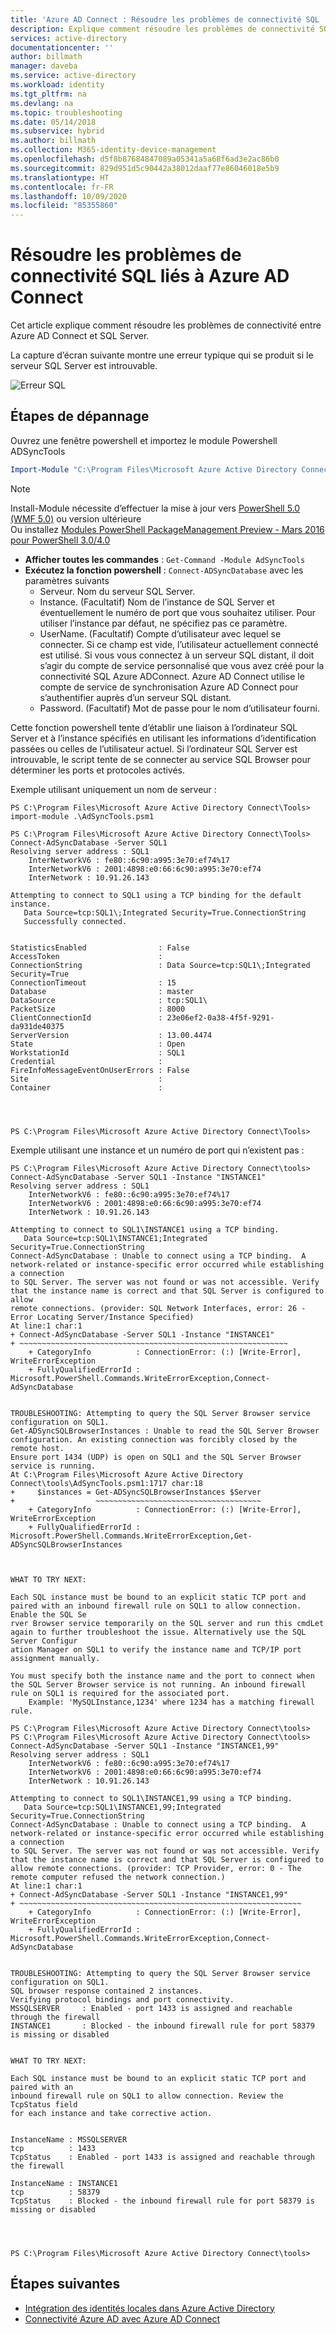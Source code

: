 ```yaml
---
title: 'Azure AD Connect : Résoudre les problèmes de connectivité SQL | Microsoft Docs'
description: Explique comment résoudre les problèmes de connectivité SQL qui se produisent avec Azure AD Connect.
services: active-directory
documentationcenter: ''
author: billmath
manager: daveba
ms.service: active-directory
ms.workload: identity
ms.tgt_pltfrm: na
ms.devlang: na
ms.topic: troubleshooting
ms.date: 05/14/2018
ms.subservice: hybrid
ms.author: billmath
ms.collection: M365-identity-device-management
ms.openlocfilehash: d5f8b87684847089a05341a5a68f6ad3e2ac86b0
ms.sourcegitcommit: 829d951d5c90442a38012daaf77e86046018e5b9
ms.translationtype: HT
ms.contentlocale: fr-FR
ms.lasthandoff: 10/09/2020
ms.locfileid: "85355860"
---
```

# <a name="troubleshoot-sql-connectivity-issues-with-azure-ad-connect"></a>Résoudre les problèmes de connectivité SQL liés à Azure AD Connect
Cet article explique comment résoudre les problèmes de connectivité entre Azure AD Connect et SQL Server. 

La capture d’écran suivante montre une erreur typique qui se produit si le serveur SQL Server est introuvable.

![Erreur SQL](./media/tshoot-connect-tshoot-sql-connectivity/sql1.png)

## <a name="troubleshooting-steps"></a>Étapes de dépannage
Ouvrez une fenêtre powershell et importez le module Powershell ADSyncTools

``` powershell
Import-Module "C:\Program Files\Microsoft Azure Active Directory Connect\Tools\AdSyncTools.psm1" 
```

>[!NOTE]
>Install-Module nécessite d’effectuer la mise à jour vers [PowerShell 5.0 (WMF 5.0)](https://www.microsoft.com/download/details.aspx?id=50395) ou version ultérieure  
Ou installez [Modules PowerShell PackageManagement Preview - Mars 2016 pour PowerShell 3.0/4.0](/powershell/module/PackageManagement) 

- **Afficher toutes les commandes** : `Get-Command -Module AdSyncTools` 
- **Exécutez la fonction powershell** : `Connect-ADSyncDatabase` avec les paramètres suivants
    - Serveur. Nom du serveur SQL Server.
    - Instance. (Facultatif) Nom de l’instance de SQL Server et éventuellement le numéro de port que vous souhaitez utiliser. Pour utiliser l’instance par défaut, ne spécifiez pas ce paramètre.
    - UserName. (Facultatif) Compte d’utilisateur avec lequel se connecter. Si ce champ est vide, l’utilisateur actuellement connecté est utilisé. Si vous vous connectez à un serveur SQL distant, il doit s’agir du compte de service personnalisé que vous avez créé pour la connectivité SQL Azure ADConnect. Azure AD Connect utilise le compte de service de synchronisation Azure AD Connect pour s’authentifier auprès d’un serveur SQL distant.
    - Password. (Facultatif) Mot de passe pour le nom d’utilisateur fourni.

Cette fonction powershell tente d’établir une liaison à l’ordinateur SQL Server et à l’instance spécifiés en utilisant les informations d’identification passées ou celles de l’utilisateur actuel. Si l’ordinateur SQL Server est introuvable, le script tente de se connecter au service SQL Browser pour déterminer les ports et protocoles activés.

Exemple utilisant uniquement un nom de serveur :
```
PS C:\Program Files\Microsoft Azure Active Directory Connect\Tools> import-module .\AdSyncTools.psm1

PS C:\Program Files\Microsoft Azure Active Directory Connect\Tools> Connect-AdSyncDatabase -Server SQL1
Resolving server address : SQL1
    InterNetworkV6 : fe80::6c90:a995:3e70:ef74%17
    InterNetworkV6 : 2001:4898:e0:66:6c90:a995:3e70:ef74
    InterNetwork : 10.91.26.143

Attempting to connect to SQL1 using a TCP binding for the default instance.
   Data Source=tcp:SQL1\;Integrated Security=True.ConnectionString
   Successfully connected.


StatisticsEnabled                : False
AccessToken                      : 
ConnectionString                 : Data Source=tcp:SQL1\;Integrated Security=True
ConnectionTimeout                : 15
Database                         : master
DataSource                       : tcp:SQL1\
PacketSize                       : 8000
ClientConnectionId               : 23e06ef2-0a38-4f5f-9291-da931de40375
ServerVersion                    : 13.00.4474
State                            : Open
WorkstationId                    : SQL1
Credential                       : 
FireInfoMessageEventOnUserErrors : False
Site                             : 
Container                        : 




PS C:\Program Files\Microsoft Azure Active Directory Connect\Tools> 
```

Exemple utilisant une instance et un numéro de port qui n’existent pas :

```
PS C:\Program Files\Microsoft Azure Active Directory Connect\tools> Connect-AdSyncDatabase -Server SQL1 -Instance "INSTANCE1"
Resolving server address : SQL1
    InterNetworkV6 : fe80::6c90:a995:3e70:ef74%17
    InterNetworkV6 : 2001:4898:e0:66:6c90:a995:3e70:ef74
    InterNetwork : 10.91.26.143

Attempting to connect to SQL1\INSTANCE1 using a TCP binding.
   Data Source=tcp:SQL1\INSTANCE1;Integrated Security=True.ConnectionString
Connect-AdSyncDatabase : Unable to connect using a TCP binding.  A network-related or instance-specific error occurred while establishing a connection 
to SQL Server. The server was not found or was not accessible. Verify that the instance name is correct and that SQL Server is configured to allow 
remote connections. (provider: SQL Network Interfaces, error: 26 - Error Locating Server/Instance Specified)
At line:1 char:1
+ Connect-AdSyncDatabase -Server SQL1 -Instance "INSTANCE1"
+ ~~~~~~~~~~~~~~~~~~~~~~~~~~~~~~~~~~~~~~~~~~~~~~~~~~~~~~~~~~~~
    + CategoryInfo          : ConnectionError: (:) [Write-Error], WriteErrorException
    + FullyQualifiedErrorId : Microsoft.PowerShell.Commands.WriteErrorException,Connect-AdSyncDatabase
 

TROUBLESHOOTING: Attempting to query the SQL Server Browser service configuration on SQL1.
Get-ADSyncSQLBrowserInstances : Unable to read the SQL Server Browser configuration. An existing connection was forcibly closed by the remote host. 
Ensure port 1434 (UDP) is open on SQL1 and the SQL Server Browser service is running. 
At C:\Program Files\Microsoft Azure Active Directory Connect\tools\AdSyncTools.psm1:1717 char:18
+     $instances = Get-ADSyncSQLBrowserInstances $Server
+                  ~~~~~~~~~~~~~~~~~~~~~~~~~~~~~~~~~~~~~
    + CategoryInfo          : ConnectionError: (:) [Write-Error], WriteErrorException
    + FullyQualifiedErrorId : Microsoft.PowerShell.Commands.WriteErrorException,Get-ADSyncSQLBrowserInstances
 


WHAT TO TRY NEXT:

Each SQL instance must be bound to an explicit static TCP port and paired with an inbound firewall rule on SQL1 to allow connection. Enable the SQL Se
rver Browser service temporarily on the SQL server and run this cmdLet again to further troubleshoot the issue. Alternatively use the SQL Server Configur
ation Manager on SQL1 to verify the instance name and TCP/IP port assignment manually. 

You must specify both the instance name and the port to connect when the SQL Server Browser service is not running. An inbound firewall rule on SQL1 is required for the associated port.
    Example: 'MySQLInstance,1234' where 1234 has a matching firewall rule.

PS C:\Program Files\Microsoft Azure Active Directory Connect\tools> 
PS C:\Program Files\Microsoft Azure Active Directory Connect\tools> Connect-AdSyncDatabase -Server SQL1 -Instance "INSTANCE1,99"
Resolving server address : SQL1
    InterNetworkV6 : fe80::6c90:a995:3e70:ef74%17
    InterNetworkV6 : 2001:4898:e0:66:6c90:a995:3e70:ef74
    InterNetwork : 10.91.26.143

Attempting to connect to SQL1\INSTANCE1,99 using a TCP binding.
   Data Source=tcp:SQL1\INSTANCE1,99;Integrated Security=True.ConnectionString
Connect-AdSyncDatabase : Unable to connect using a TCP binding.  A network-related or instance-specific error occurred while establishing a connection 
to SQL Server. The server was not found or was not accessible. Verify that the instance name is correct and that SQL Server is configured to allow remote connections. (provider: TCP Provider, error: 0 - The remote computer refused the network connection.)
At line:1 char:1
+ Connect-AdSyncDatabase -Server SQL1 -Instance "INSTANCE1,99"
+ ~~~~~~~~~~~~~~~~~~~~~~~~~~~~~~~~~~~~~~~~~~~~~~~~~~~~~~~~~~~~~~~
    + CategoryInfo          : ConnectionError: (:) [Write-Error], WriteErrorException
    + FullyQualifiedErrorId : Microsoft.PowerShell.Commands.WriteErrorException,Connect-AdSyncDatabase
 

TROUBLESHOOTING: Attempting to query the SQL Server Browser service configuration on SQL1.
SQL browser response contained 2 instances.
Verifying protocol bindings and port connectivity.
MSSQLSERVER     : Enabled - port 1433 is assigned and reachable through the firewall
INSTANCE1       : Blocked - the inbound firewall rule for port 58379 is missing or disabled


WHAT TO TRY NEXT:

Each SQL instance must be bound to an explicit static TCP port and paired with an
inbound firewall rule on SQL1 to allow connection. Review the TcpStatus field
for each instance and take corrective action.


InstanceName : MSSQLSERVER
tcp          : 1433
TcpStatus    : Enabled - port 1433 is assigned and reachable through the firewall

InstanceName : INSTANCE1
tcp          : 58379
TcpStatus    : Blocked - the inbound firewall rule for port 58379 is missing or disabled




PS C:\Program Files\Microsoft Azure Active Directory Connect\tools>  
```

## <a name="next-steps"></a>Étapes suivantes
- [Intégration des identités locales dans Azure Active Directory](whatis-hybrid-identity.md)
-  [Connectivité Azure AD avec Azure AD Connect](tshoot-connect-connectivity.md)
